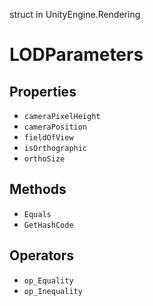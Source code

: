 struct in UnityEngine.Rendering
# LODParameters

## Properties
- `cameraPixelHeight`
- `cameraPosition`
- `fieldOfView`
- `isOrthographic`
- `orthoSize`
## Methods
- `Equals`
- `GetHashCode`
## Operators
- `op_Equality`
- `op_Inequality`
